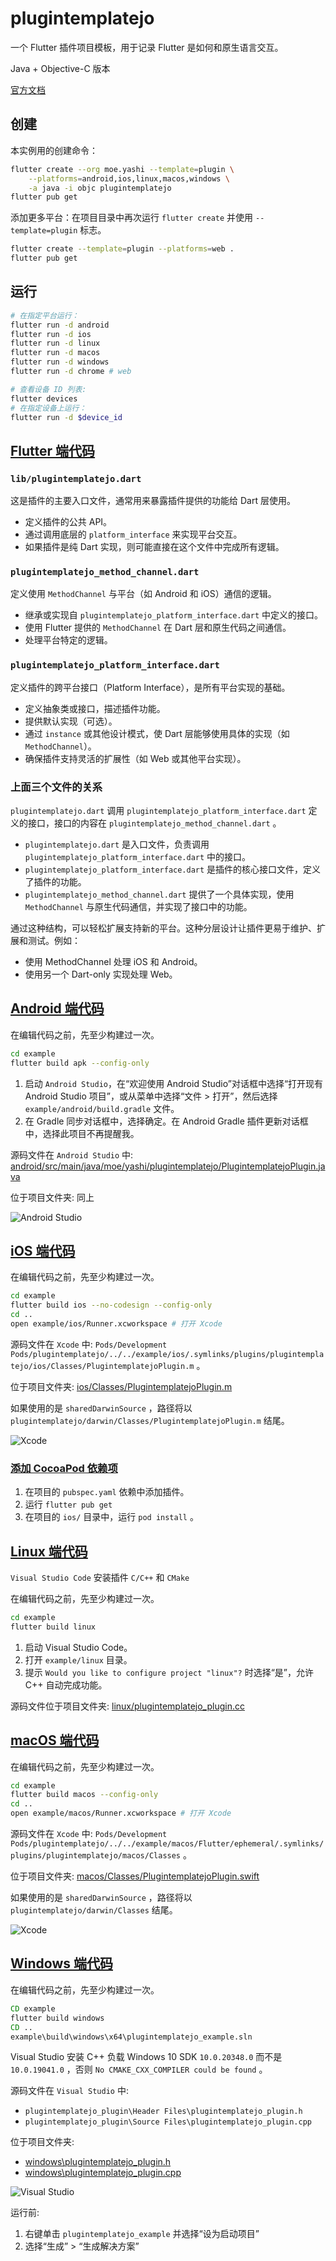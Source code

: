 # plugintemplatejo

一个 Flutter 插件项目模板，用于记录 Flutter 是如何和原生语言交互。

Java + Objective-C 版本

[官方文档](https://docs.flutter.dev/packages-and-plugins/developing-packages#edit-plugin-package)

## 创建

本实例用的创建命令：

```bash
flutter create --org moe.yashi --template=plugin \
    --platforms=android,ios,linux,macos,windows \
    -a java -i objc plugintemplatejo
flutter pub get
```

添加更多平台：在项目目录中再次运行 `flutter create` 并使用 `--template=plugin` 标志。

```sh
flutter create --template=plugin --platforms=web .
flutter pub get
```

## 运行

```sh
# 在指定平台运行：
flutter run -d android
flutter run -d ios
flutter run -d linux
flutter run -d macos
flutter run -d windows
flutter run -d chrome # web
```

```sh
# 查看设备 ID 列表:
flutter devices
# 在指定设备上运行：
flutter run -d $device_id
```

## [Flutter 端代码](https://docs.flutter.dev/packages-and-plugins/developing-packages#step-2a-define-the-package-api-dart)

### `lib/plugintemplatejo.dart`

这是插件的主要入口文件，通常用来暴露插件提供的功能给 Dart 层使用。

- 定义插件的公共 API。
- 通过调用底层的 `platform_interface` 来实现平台交互。
- 如果插件是纯 Dart 实现，则可能直接在这个文件中完成所有逻辑。

### `plugintemplatejo_method_channel.dart`

定义使用 `MethodChannel` 与平台（如 Android 和 iOS）通信的逻辑。

- 继承或实现自 `plugintemplatejo_platform_interface.dart` 中定义的接口。
- 使用 Flutter 提供的 `MethodChannel` 在 Dart 层和原生代码之间通信。
- 处理平台特定的逻辑。

### `plugintemplatejo_platform_interface.dart`

定义插件的跨平台接口（Platform Interface），是所有平台实现的基础。

- 定义抽象类或接口，描述插件功能。
- 提供默认实现（可选）。
- 通过 `instance` 或其他设计模式，使 Dart 层能够使用具体的实现（如 `MethodChannel`）。
- 确保插件支持灵活的扩展性（如 Web 或其他平台实现）。

### 上面三个文件的关系

`plugintemplatejo.dart` 调用 `plugintemplatejo_platform_interface.dart` 定义的接口，接口的内容在 `plugintemplatejo_method_channel.dart` 。

- `plugintemplatejo.dart` 是入口文件，负责调用 `plugintemplatejo_platform_interface.dart` 中的接口。
- `plugintemplatejo_platform_interface.dart` 是插件的核心接口文件，定义了插件的功能。
- `plugintemplatejo_method_channel.dart` 提供了一个具体实现，使用 `MethodChannel` 与原生代码通信，并实现了接口中的功能。

通过这种结构，可以轻松扩展支持新的平台。这种分层设计让插件更易于维护、扩展和测试。例如：

- 使用 MethodChannel 处理 iOS 和 Android。
- 使用另一个 Dart-only 实现处理 Web。

## [Android 端代码](https://docs.flutter.dev/packages-and-plugins/developing-packages#step-2b-add-android-platform-code-kt-java)

在编辑代码之前，先至少构建过一次。

```sh
cd example
flutter build apk --config-only
```

1. 启动 `Android Studio`，在“欢迎使用 Android Studio”对话框中选择“打开现有 Android Studio 项目”，或从菜单中选择“文件 > 打开”，然后选择 `example/android/build.gradle` 文件。
2. 在 Gradle 同步对话框中，选择确定。在 Android Gradle 插件更新对话框中，选择此项目不再提醒我。

源码文件在 `Android Studio` 中: [android/src/main/java/moe/yashi/plugintemplatejo/PlugintemplatejoPlugin.java](android/src/main/java/moe/yashi/plugintemplatejo/PlugintemplatejoPlugin.java)

位于项目文件夹: 同上

![Android Studio](readme.img/android_src.png)

## [iOS 端代码](https://docs.flutter.dev/packages-and-plugins/developing-packages#step-2c-add-ios-platform-code-swift-hplus-m)

在编辑代码之前，先至少构建过一次。

```sh
cd example
flutter build ios --no-codesign --config-only
cd ..
open example/ios/Runner.xcworkspace # 打开 Xcode
```

源码文件在 `Xcode` 中: `Pods/Development Pods/plugintemplatejo/../../example/ios/.symlinks/plugins/plugintemplatejo/ios/Classes/PlugintemplatejoPlugin.m` 。

位于项目文件夹: [ios/Classes/PlugintemplatejoPlugin.m](ios/Classes/PlugintemplatejoPlugin.m)

如果使用的是 `sharedDarwinSource` ，路径将以 `plugintemplatejo/darwin/Classes/PlugintemplatejoPlugin.m` 结尾。

![Xcode](readme.img/ios_src.png)

### [添加 CocoaPod 依赖项](https://docs.flutter.dev/packages-and-plugins/developing-packages#add-cocoapod-dependencies)

1. 在项目的 `pubspec.yaml` 依赖中添加插件。
2. 运行 `flutter pub get`
3. 在项目的 `ios/` 目录中，运行 `pod install` 。

## [Linux 端代码](https://docs.flutter.dev/packages-and-plugins/developing-packages#step-2d-add-linux-platform-code-hplus-cc)

`Visual Studio Code` 安装插件 `C/C++` 和 `CMake`

在编辑代码之前，先至少构建过一次。

```sh
cd example
flutter build linux
```

1. 启动 Visual Studio Code。
2. 打开 `example/linux` 目录。
3. 提示 `Would you like to configure project "linux"?` 时选择“是”，允许 C++ 自动完成功能。

源码文件位于项目文件夹: [linux/plugintemplatejo_plugin.cc](linux/plugintemplatejo_plugin.cc)

## [macOS 端代码](https://docs.flutter.dev/packages-and-plugins/developing-packages#step-2e-add-macos-platform-code-swift)

在编辑代码之前，先至少构建过一次。

```sh
cd example
flutter build macos --config-only
cd ..
open example/macos/Runner.xcworkspace # 打开 Xcode
```

源码文件在 `Xcode` 中: `Pods/Development Pods/plugintemplatejo/../../example/macos/Flutter/ephemeral/.symlinks/plugins/plugintemplatejo/macos/Classes` 。

位于项目文件夹: [macos/Classes/PlugintemplatejoPlugin.swift](macos/Classes/PlugintemplatejoPlugin.swift)

如果使用的是 `sharedDarwinSource` ，路径将以 `plugintemplatejo/darwin/Classes` 结尾。

![Xcode](readme.img/macos_src.png)

## [Windows 端代码](https://docs.flutter.dev/packages-and-plugins/developing-packages#step-2f-add-windows-platform-code-hplus-cpp)

在编辑代码之前，先至少构建过一次。

```bat
CD example
flutter build windows
CD ..
example\build\windows\x64\plugintemplatejo_example.sln
```

Visual Studio 安装 C++ 负载 Windows 10 SDK `10.0.20348.0` 而不是 `10.0.19041.0` ，否则 `No CMAKE_CXX_COMPILER could be found` 。

源码文件在 `Visual Studio` 中:

- `plugintemplatejo_plugin\Header Files\plugintemplatejo_plugin.h`
- `plugintemplatejo_plugin\Source Files\plugintemplatejo_plugin.cpp`

位于项目文件夹:

- [windows\plugintemplatejo_plugin.h](windows/plugintemplatejo_plugin.h)
- [windows\plugintemplatejo_plugin.cpp](windows/plugintemplatejo_plugin.cpp)

![Visual Studio](readme.img/windows_src.png)

运行前:

1. 右键单击 `plugintemplatejo_example` 并选择“设为启动项目”
2. 选择“生成” > “生成解决方案”
